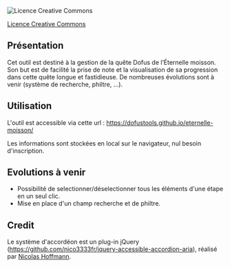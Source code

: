 ![Licence Creative Commons](https://i.creativecommons.org/l/by-nc-sa/4.0/88x31.png "Licence Creative Commons")

[Licence Creative Commons](http://creativecommons.org/licenses/by-nc-sa/4.0/)


## Présentation
Cet outil est destiné à la gestion de la quête Dofus de l’Éternelle moisson. Son but est de facilité la prise de note et la visualisation de sa progression dans cette quête longue et fastidieuse.
De nombreuses évolutions sont à venir (système de recherche, philtre, ...).

## Utilisation
L'outil est accessible via cette url : <https://dofustools.github.io/eternelle-moisson/>

Les informations sont stockées en local sur le navigateur, nul besoin d'inscription.

## Evolutions à venir
- Possibilité de selectionner/déselectionner tous les éléments d'une étape en un seul clic.
- Mise en place d'un champ recherche et de philtre.


## Credit
Le système d'accordéon est un plug-in jQuery (<https://github.com/nico3333fr/jquery-accessible-accordion-aria>), réalisé par [Nicolas Hoffmann](https://www.nicolas-hoffmann.net).